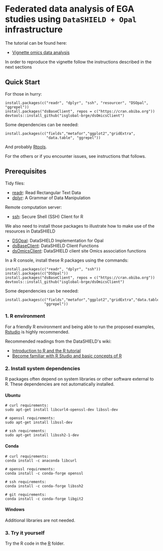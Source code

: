 # Federated data analysis of EGA studies using `DataSHIELD + Opal` infrastructure

The tutorial can be found here:

- [Vignette omics data analysis](https://rpubs.com/jrgonzalezISGlobal/tutorial_EGA_DS)

In order to reproduce the vignette follow the instructions described in the next sections

## Quick Start

For those in hurry:

```
install.packages(c("readr", "dplyr", "ssh", "resourcer", "DSOpal", "ggrepel"))
install.packages("dsBaseClient", repos = c("https://cran.obiba.org"))
devtools::install_github("isglobal-brge/dsOmicsClient")
```

Some dependencies can be needed:

```
install.packages(c("fields","metafor","ggplot2","gridExtra",
                   "data.table", "ggrepel"))
```

And probably [Rtools](https://cran.r-project.org/bin/windows/Rtools/).



For the others or if you encounter issues, see instructions that follows.

## Prerequisites

Tidy files:

* [readr](https://cran.r-project.org/package=readr): Read Rectangular Text Data
* [dplyr](https://cran.r-project.org/package=dplyr): A Grammar of Data Manipulation

Remote computation server:

* [ssh](https://cran.r-project.org/package=ssh): Secure Shell (SSH) Client for R

We also need to install those packages to illustrate how to make use of the resources in DataSHIELD

* [DSOpal](https://cran.r-project.org/web/packages/DSOpal/index.html): DataSHIELD Implementation for Opal
* [dsBaseClient](https://github.com/datashield/dsBaseClient): DataSHIELD Client Functions
* [dsOmicsClient](https://github.com/isglobal-brge/dsOmicsClient): DataSHIELD client site Omics association functions

In a R console, install these R packages using the commands:

```
install.packages(c("readr", "dplyr", "ssh"))
install.packages(c("DSOpal"))
install.packages("dsBaseClient", repos = c("https://cran.obiba.org"))
devtools::install_github("isglobal-brge/dsOmicsClient")
```

Some dependencies can be needed:

```
install.packages(c("fields","metafor","ggplot2","gridExtra","data.table",
                  "ggrepel"))
```

### 1. R environment

For a friendly R environment and being able to run the proposed examples, [Rstudio](https://rstudio.com/products/rstudio/) is highly recommended.

Recommended readings from the DataSHIELD's wiki:

* [Introduction to R and the R tutorial](https://data2knowledge.atlassian.net/wiki/spaces/DSDEV/pages/1722122263/2020-21+Winter+DataSHIELD+beginners+workshops+including+ATHLETE+GA+workshop)
* [Become familiar with R Studio and basic concepts of R](https://data2knowledge.atlassian.net/wiki/spaces/DSDEV/pages/707428353/Become+familiar+with+R+Studio+and+basic+concepts+of+R)

### 2. Install system dependencies

R packages often depend on system libraries or other software external to R. These dependencies are not automatically installed.

#### Ubuntu

```
# curl requirements:
sudo apt-get install libcurl4-openssl-dev libssl-dev

# openssl requirements:
sudo apt-get install libssl-dev

# ssh requirements:
sudo apt-get install libssh2-1-dev
```

#### Conda

```
# curl requirements:
conda install -c anaconda libcurl

# openssl requirements:
conda install -c conda-forge openssl

# ssh requirements:
conda install -c conda-forge libssh2

# git requirements:
conda install -c conda-forge libgit2
```

#### Windows

Additional libraries are not needed.


### 3. Try it yourself

Try the R code in the [R](https://github.com/isglobal-brge/EGA_DataSHIELD_workshop/R) folder.
